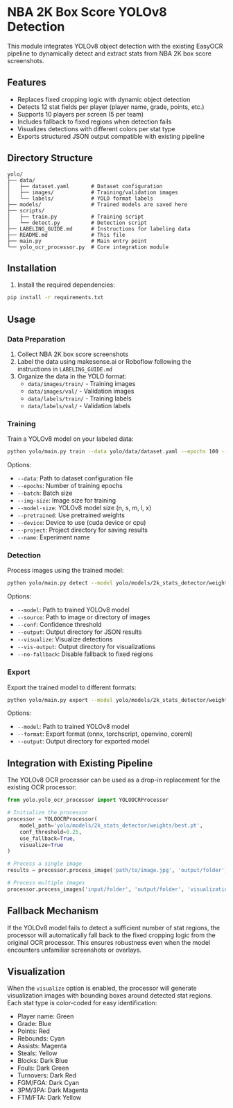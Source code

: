# NBA 2K Box Score YOLOv8 Detection

This module integrates YOLOv8 object detection with the existing EasyOCR pipeline to dynamically detect and extract stats from NBA 2K box score screenshots.

## Features

- Replaces fixed cropping logic with dynamic object detection
- Detects 12 stat fields per player (player name, grade, points, etc.)
- Supports 10 players per screen (5 per team)
- Includes fallback to fixed regions when detection fails
- Visualizes detections with different colors per stat type
- Exports structured JSON output compatible with existing pipeline

## Directory Structure

```
yolo/
├── data/
│   ├── dataset.yaml       # Dataset configuration
│   ├── images/            # Training/validation images
│   └── labels/            # YOLO format labels
├── models/                # Trained models are saved here
├── scripts/
│   ├── train.py           # Training script
│   └── detect.py          # Detection script
├── LABELING_GUIDE.md      # Instructions for labeling data
├── README.md              # This file
├── main.py                # Main entry point
└── yolo_ocr_processor.py  # Core integration module
```

## Installation

1. Install the required dependencies:

```bash
pip install -r requirements.txt
```

## Usage

### Data Preparation

1. Collect NBA 2K box score screenshots
2. Label the data using makesense.ai or Roboflow following the instructions in `LABELING_GUIDE.md`
3. Organize the data in the YOLO format:
   - `data/images/train/` - Training images
   - `data/images/val/` - Validation images
   - `data/labels/train/` - Training labels
   - `data/labels/val/` - Validation labels

### Training

Train a YOLOv8 model on your labeled data:

```bash
python yolo/main.py train --data yolo/data/dataset.yaml --epochs 100 --model-size n --pretrained
```

Options:
- `--data`: Path to dataset configuration file
- `--epochs`: Number of training epochs
- `--batch`: Batch size
- `--img-size`: Image size for training
- `--model-size`: YOLOv8 model size (n, s, m, l, x)
- `--pretrained`: Use pretrained weights
- `--device`: Device to use (cuda device or cpu)
- `--project`: Project directory for saving results
- `--name`: Experiment name

### Detection

Process images using the trained model:

```bash
python yolo/main.py detect --model yolo/models/2k_stats_detector/weights/best.pt --source ./toProcess/images/ --visualize
```

Options:
- `--model`: Path to trained YOLOv8 model
- `--source`: Path to image or directory of images
- `--conf`: Confidence threshold
- `--output`: Output directory for JSON results
- `--visualize`: Visualize detections
- `--vis-output`: Output directory for visualizations
- `--no-fallback`: Disable fallback to fixed regions

### Export

Export the trained model to different formats:

```bash
python yolo/main.py export --model yolo/models/2k_stats_detector/weights/best.pt --format onnx
```

Options:
- `--model`: Path to trained YOLOv8 model
- `--format`: Export format (onnx, torchscript, openvino, coreml)
- `--output`: Output directory for exported model

## Integration with Existing Pipeline

The YOLOv8 OCR processor can be used as a drop-in replacement for the existing OCR processor:

```python
from yolo.yolo_ocr_processor import YOLOOCRProcessor

# Initialize the processor
processor = YOLOOCRProcessor(
    model_path='yolo/models/2k_stats_detector/weights/best.pt',
    conf_threshold=0.25,
    use_fallback=True,
    visualize=True
)

# Process a single image
results = processor.process_image('path/to/image.jpg', 'output/folder')

# Process multiple images
processor.process_images('input/folder', 'output/folder', 'visualizations/folder')
```

## Fallback Mechanism

If the YOLOv8 model fails to detect a sufficient number of stat regions, the processor will automatically fall back to the fixed cropping logic from the original OCR processor. This ensures robustness even when the model encounters unfamiliar screenshots or overlays.

## Visualization

When the `visualize` option is enabled, the processor will generate visualization images with bounding boxes around detected stat regions. Each stat type is color-coded for easy identification:

- Player name: Green
- Grade: Blue
- Points: Red
- Rebounds: Cyan
- Assists: Magenta
- Steals: Yellow
- Blocks: Dark Blue
- Fouls: Dark Green
- Turnovers: Dark Red
- FGM/FGA: Dark Cyan
- 3PM/3PA: Dark Magenta
- FTM/FTA: Dark Yellow

